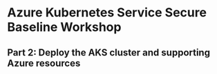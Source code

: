 # Azure Kubernetes Service Secure Baseline Workshop

## Part 2: Deploy the AKS cluster and supporting Azure resources